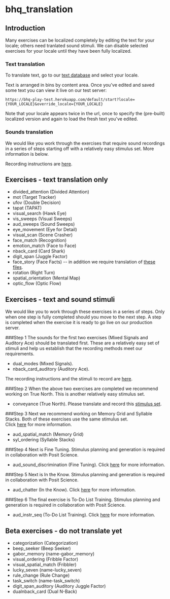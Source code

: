bhq_translation
===============

## Introduction
Many exercises can be localized completely by editing the text for your locale; others need tranlated sound stimuli. We can disable selected exercises for your locale until they have been fully localized.

### Text translation
To translate text, go to our [text database](https://tra:vame4uFA@tra.cloudant.com/rfm_loc/_design/rfm_loc/index.html#) and select your locale.

Text is arranged in bins by content area. Once you've edited and saved some text you can view it live on our test server:

	https://bhq-play-test.herokuapp.com/default/start?locale={YOUR_LOCALE}&override_locale={YOUR_LOCALE}
	
Note that your locale appears twice in the url, once to specify the (pre-built) localized version and again to load the fresh text you've edited.

### Sounds translation
We would like you work through the exercises that require sound recordings in a series of steps starting off with a relatively easy stimulus set. More information is below. 

Recording instructions are [here](recording_instr.md).

## Exercises - text translation only

* divided_attention (Divided Attention)
* mot (Target Tracker)
* ufov (Double Decision)
* tapat (TAPAT)
* visual_search (Hawk Eye)
* vis_sweeps (Visual Sweeps)
* aud_sweeps (Sound Sweeps)
* eye_movement (Eye for Detail)
* visual_scan (Scene Crasher)
* face_match (Recognition)
* emotion_match (Face to Face)
* nback_card (Card Shark)
* digit_span (Juggle Factor)
* face_story (Face Facts) -- in addition we require translation of [these files](face_story).
* rotation (Right Turn)
* spatial_orientation (Mental Map)
* optic_flow (Optic Flow)


## Exercises - text and sound stimuli
We would like you to work through these exercises in a series of steps. Only when one step is fully completed should you move to the next step. A step is completed when the exercise it is ready to go live on our production server. 

###Step 1 
The sounds for the first two exercises (Mixed Signals and Auditory Ace) should be translated first. These are a relatively easy set of stimuli and help us establish that the recording methods meet our requirements. 
* dual_modes (Mixed Signals). 
* nback_card_auditory (Auditory Ace).  

The recording instructions and the stimuli to record are [here](easy_translations.md).  

###Step 2 
When the above two exercises are completed we recommend working on True North. This is another relatively easy stimulus set.  
* conveyance (True North). Please translate and record this [stimulus set](conveyance.md).

###Step 3
Next we recommend working on Memory Grid and Syllable Stacks. Both of these exercises use the same stimulus set.  
Click [here](misrp.md) for more information.
* aud_spatial_match (Memory Grid)
* syl_ordering (Syllable Stacks)

###Step 4 
Next is Fine Tuning. Stimulus planning and generation is required in collaboration with Posit Science. 
* aud_sound_discrimination (Fine Tuning). Click [here](tua.md) for more information.

###Step 5
Next is In the Know. Stimulus planning and generation is required in collaboration with Posit Science.
*  aud_chatter (In the Know). Click [here](chatter.md) for more information.

###Step 6
The final exercise is To-Do List Training. Stimulus planning and generation is required in collaboration with Posit Science.
* aud_instr_seq (To-Do List Training). Click [here](lad.md) for more information.

## Beta exercises  - do not translate yet
*  categorization (Categorization)
*  beep_seeker (Beep Seeker)
*  gabor_memory (name-gabor_memory)
*  visual_ordering (Fribble Factor)
*  visual_spatial_match (Fribbler)
*  lucky_seven (name-lucky_seven)
*  rule_change (Rule Change)
*  task_switch (name-task_switch)
*  digit_span_auditory (Auditory Juggle Factor)
*  dualnback_card (Dual N-Back)














